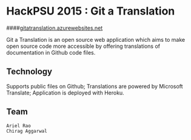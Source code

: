 HackPSU 2015 : Git a Translation
=============

####[gitatranslation.azurewebsites.net](http://gitatranslation.azurewebsites.net)

Git a Translation is an open source web application which aims to make open source code more accessible by offering translations of documentation in Github code files.

Technology
------------------------------
Supports public files on Github; Translations are powered by Microsoft Translate; Application is deployed with Heroku.

Team
-----------------------------
```
Ariel Rao
Chirag Aggarwal
```

